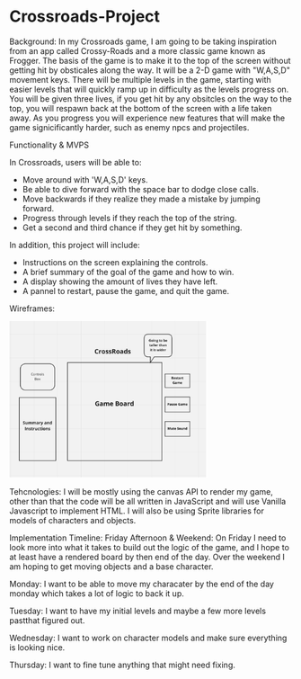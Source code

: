 # Crossroads-Project

Background:
In my Crossroads game, I am going to be taking inspiration from an app called 
Crossy-Roads and a more classic game known as Frogger. The basis of the game is 
to make it to the top of the screen without getting hit by obsticales along the
way. It will be a 2-D game with "W,A,S,D" movement keys. There will be multiple 
levels in the game, starting with easier levels that will quickly ramp up in
difficulty as the levels progress on. You will be given three lives, if you
get hit by any obsitcles on the way to the top, you will respawn back at the 
bottom of the screen with a life taken away. As you progress you will experience 
new features that will make the game signicificantly harder, such as enemy
npcs and projectiles. 

Functionality & MVPS

In Crossroads, users will be able to:
- Move around with 'W,A,S,D' keys.
- Be able to dive forward with the space bar to dodge close calls.
- Move backwards if they realize they made a mistake by jumping forward.
- Progress through levels if they reach the top of the string.
- Get a second and third chance if they get hit by something. 

In addition, this project will include:
- Instructions on the screen explaining the controls.
- A brief summary of the goal of the game and how to win.
- A display showing the amount of lives they have left.
- A pannel to restart, pause the game, and quit the game.

Wireframes:

<img src="https://github.com/alexlolas/Crossroads-Project/blob/main/WireFrames.png" width="350">

Tehcnologies:
I will be mostly using the canvas API to render my game, other than that the code
will be all written in JavaScript and will use Vanilla Javascript to implement HTML.
I will also be using Sprite libraries for models of characters and objects.

Implementation Timeline:
Friday Afternoon & Weekend: On Friday I need to look more into what it takes to 
build out the logic of the game, and I hope to at least have a rendered board by
then end of the day. Over the weekend I am hoping to get moving objects and a base
character.

Monday: I want to be able to move my characater by the end of the day monday which
takes a lot of logic to back it up.

Tuesday: I want to have my initial levels and maybe a few more levels pastthat figured 
out.

Wednesday: I want to work on character models and make sure everything is looking nice.

Thursday: I want to fine tune anything that might need fixing. 
